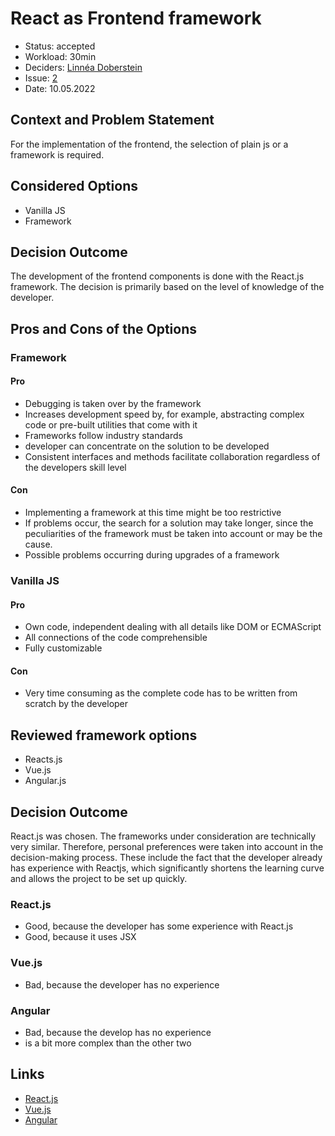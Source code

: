# React as Frontend framework

* Status: accepted 
* Workload: 30min <!-- optional -->
* Deciders: [Linnéa Doberstein](https://github.com/Moosgloeckchen)
* Issue:  [2](https://github.com/mi-classroom/mi-web-technologien-beiboot-ss2022-Moosgloeckchen/issues/2)
* Date: 10.05.2022 <!-- optional -->

## Context and Problem Statement
For the implementation of the frontend, the selection of plain js or a framework is required.

## Considered Options

* Vanilla JS
* Framework

## Decision Outcome

The development of the frontend components is done with the React.js framework. The decision is primarily based on the level of knowledge of the developer.

## Pros and Cons of the Options <!-- optional -->

### Framework
#### Pro

* Debugging is taken over by the framework  
* Increases development speed by, for example, abstracting complex code or pre-built utilities that come with it 
* Frameworks follow industry standards 
* developer can concentrate on the solution to be developed
* Consistent interfaces and methods facilitate collaboration regardless of the developers skill level 

#### Con

* Implementing a framework at this time might be too restrictive
* If problems occur, the search for a solution may take longer, since the peculiarities of the framework must be taken into account or may be the cause.
* Possible problems occurring during upgrades of a framework 

### Vanilla JS
#### Pro

* Own code, independent dealing with all details like DOM or ECMAScript 
* All connections of the code comprehensible
* Fully customizable 

#### Con

* Very time consuming as the complete code has to be written from scratch by the developer  


## Reviewed framework options

* Reacts.js
* Vue.js
* Angular.js

## Decision Outcome

React.js was chosen. The frameworks under consideration are technically very similar. Therefore, personal preferences were taken into account in the decision-making process. These include the fact that the developer already has experience with Reactjs, which significantly shortens the learning curve and allows the project to be set up quickly.
### React.js

* Good, because the developer has some experience with React.js
* Good, because it uses JSX

### Vue.js

* Bad, because the developer has no experience

### Angular

* Bad, because the develop has no experience
* is a bit more complex than the other two

## Links <!-- optional -->

* [React.js](https://reactjs.org/)
* [Vue.js](https://vuejs.org/)
* [Angular](https://angular.io/)